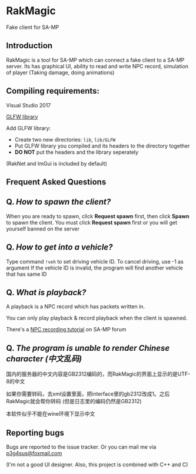 # RakMagic
Fake client for SA-MP

## Introduction
RakMagic is a tool for SA-MP which can connect a fake client to a SA-MP server. 
Its has graphical UI, ability to read and write NPC record, simulation of player (Taking damage, doing animations)

## Compiling requirements:
Visual Studio 2017

[GLFW library](https://www.glfw.org/)

Add GLFW library:
 - Create two new directories: `lib`, `lib/GLFW`
 - Put GLFW library you compiled and its headers to the directory together
 - **DO NOT** put the headers and the library seperately

(RakNet and ImGui is included by default)

## Frequent Asked Questions

## Q. ***How to spawn the client?***
When you are ready to spawn, click **Request spawn** first, then click **Spawn** to spawn the client.
You must click **Request spawn** first or you will get yourself banned on the server

## Q. ***How to get into a vehicle?***
Type command `!veh` to set driving vehicle ID. To cancel driving, use -1 as argument
If the vehicle ID is invalid, the program will find another vehicle that has same ID

## Q. ***What is playback?***
A playback is a NPC record which has packets written in.

You can only play playback & record playback when the client is spawned. 

There's a [NPC recording tutorial]() on SA-MP forum

## Q. ***The program is unable to render Chinese character (中文乱码)***
国内的服务器的中文内容是GB2312编码的，而RakMagic的界面上显示的是UTF-8的中文

如果你需要转码，去xml设置里面，把interface里的gb2312改成1。之后RakMagic就会帮你转码 (但是日志里的编码仍然是GB2312)

本软件似乎不能在wine环境下显示中文

## Reporting bugs
Bugs are reported to the issue tracker. Or you can mail me via <p3g4sus@foxmail.com>

(I'm not a good UI designer. Also, this project is combined with C++ and C)
